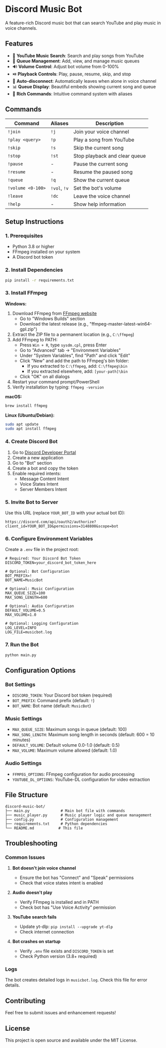 # Discord Music Bot

A feature-rich Discord music bot that can search YouTube and play music in voice channels.

## Features

- 🎵 **YouTube Music Search**: Search and play songs from YouTube
- 📱 **Queue Management**: Add, view, and manage music queues
- 🔊 **Volume Control**: Adjust bot volume from 0-100%
- ⏯️ **Playback Controls**: Play, pause, resume, skip, and stop
- 🤖 **Auto-disconnect**: Automatically leaves when alone in voice channel
- 📊 **Queue Display**: Beautiful embeds showing current song and queue
- 🎨 **Rich Commands**: Intuitive command system with aliases

## Commands

| Command | Aliases | Description |
|---------|---------|-------------|
| `!join` | `!j` | Join your voice channel |
| `!play <query>` | `!p` | Play a song from YouTube |
| `!skip` | `!s` | Skip the current song |
| `!stop` | `!st` | Stop playback and clear queue |
| `!pause` | - | Pause the current song |
| `!resume` | - | Resume the paused song |
| `!queue` | `!q` | Show the current queue |
| `!volume <0-100>` | `!vol`, `!v` | Set the bot's volume |
| `!leave` | `!dc` | Leave the voice channel |
| `!help` | - | Show help information |

## Setup Instructions

### 1. Prerequisites

- Python 3.8 or higher
- FFmpeg installed on your system
- A Discord bot token

### 2. Install Dependencies

```bash
pip install -r requirements.txt
```

### 3. Install FFmpeg

**Windows:**
1. Download FFmpeg from [FFmpeg website](https://ffmpeg.org/download.html)
   - Go to "Windows Builds" section
   - Download the latest release (e.g., "ffmpeg-master-latest-win64-gpl.zip")
2. Extract the ZIP file to a permanent location (e.g., `C:\ffmpeg`)
3. Add FFmpeg to PATH:
   - Press `Win + R`, type `sysdm.cpl`, press Enter
   - Go to "Advanced" tab → "Environment Variables"
   - Under "System Variables", find "Path" and click "Edit"
   - Click "New" and add the path to FFmpeg's bin folder:
     - If you extracted to `C:\ffmpeg`, add: `C:\ffmpeg\bin`
     - If you extracted elsewhere, add: `[your-path]\bin`
   - Click "OK" on all dialogs
4. Restart your command prompt/PowerShell
5. Verify installation by typing: `ffmpeg -version`

**macOS:**
```bash
brew install ffmpeg
```

**Linux (Ubuntu/Debian):**
```bash
sudo apt update
sudo apt install ffmpeg
```

### 4. Create Discord Bot

1. Go to [Discord Developer Portal](https://discord.com/developers/applications)
2. Create a new application
3. Go to "Bot" section
4. Create a bot and copy the token
5. Enable required intents:
   - Message Content Intent
   - Voice States Intent
   - Server Members Intent

### 5. Invite Bot to Server

Use this URL (replace `YOUR_BOT_ID` with your actual bot ID):
```
https://discord.com/api/oauth2/authorize?client_id=YOUR_BOT_ID&permissions=3148800&scope=bot
```

### 6. Configure Environment Variables

Create a `.env` file in the project root:

```env
# Required: Your Discord Bot Token
DISCORD_TOKEN=your_discord_bot_token_here

# Optional: Bot Configuration
BOT_PREFIX=!
BOT_NAME=MusicBot

# Optional: Music Configuration
MAX_QUEUE_SIZE=100
MAX_SONG_LENGTH=600

# Optional: Audio Configuration
DEFAULT_VOLUME=0.5
MAX_VOLUME=1.0

# Optional: Logging Configuration
LOG_LEVEL=INFO
LOG_FILE=musicbot.log
```

### 7. Run the Bot

```bash
python main.py
```

## Configuration Options

### Bot Settings
- `DISCORD_TOKEN`: Your Discord bot token (required)
- `BOT_PREFIX`: Command prefix (default: `!`)
- `BOT_NAME`: Bot name (default: `MusicBot`)

### Music Settings
- `MAX_QUEUE_SIZE`: Maximum songs in queue (default: 100)
- `MAX_SONG_LENGTH`: Maximum song length in seconds (default: 600 = 10 minutes)
- `DEFAULT_VOLUME`: Default volume 0.0-1.0 (default: 0.5)
- `MAX_VOLUME`: Maximum volume allowed (default: 1.0)

### Audio Settings
- `FFMPEG_OPTIONS`: FFmpeg configuration for audio processing
- `YOUTUBE_DL_OPTIONS`: YouTube-DL configuration for video extraction

## File Structure

```
discord-music-bot/
├── main.py              # Main bot file with commands
├── music_player.py      # Music player logic and queue management
├── config.py            # Configuration management
├── requirements.txt     # Python dependencies
└── README.md           # This file
```

## Troubleshooting

### Common Issues

1. **Bot doesn't join voice channel**
   - Ensure the bot has "Connect" and "Speak" permissions
   - Check that voice states intent is enabled

2. **Audio doesn't play**
   - Verify FFmpeg is installed and in PATH
   - Check bot has "Use Voice Activity" permission

3. **YouTube search fails**
   - Update yt-dlp: `pip install --upgrade yt-dlp`
   - Check internet connection

4. **Bot crashes on startup**
   - Verify `.env` file exists and `DISCORD_TOKEN` is set
   - Check Python version (3.8+ required)

### Logs

The bot creates detailed logs in `musicbot.log`. Check this file for error details.

## Contributing

Feel free to submit issues and enhancement requests!

## License

This project is open source and available under the MIT License.

